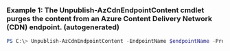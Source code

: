 ### Example 1: The Unpublish-AzCdnEndpointContent cmdlet purges the content from an Azure Content Delivery Network (CDN) endpoint. (autogenerated)
```powershell
PS C:\> Unpublish-AzCdnEndpointContent -EndpointName $endpointName -ProfileName $profileName -PurgeContent <String[]> -ResourceGroupName MyResourceGroup
```

